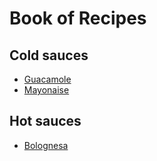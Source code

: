 # Book of Recipes

## Cold sauces
* [Guacamole](guacamole.md)
* [Mayonaise](mayo.md)

## Hot sauces
* [Bolognesa](bolognesa.md)
